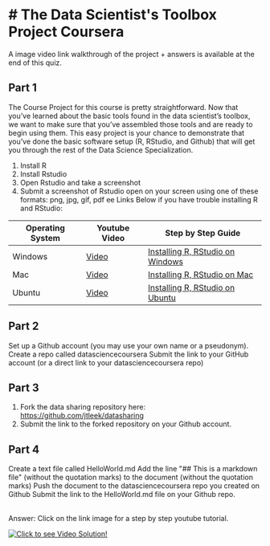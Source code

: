 # # The Data Scientist's Toolbox Project Coursera
A image video link walkthrough of the project + answers is available at the end of this quiz. 

Part 1 
----------
The Course Project for this course is pretty straightforward. Now that you’ve learned about the basic tools found in the data scientist’s toolbox, we want to make sure that you’ve assembled those tools and are ready to begin using them. This easy project is your chance to demonstrate that you’ve done the basic software setup (R, RStudio, and Github) that will get you through the rest of the Data Science Specialization.

1. Install R 
2. Install Rstudio
3. Open Rstudio and take a screenshot
4. Submit a screenshot of Rstudio open on your screen using one of these formats: png, jpg, gif, pdf
ee Links Below if you have trouble installing R and RStudio: </br>

Operating System | Youtube Video | Step by Step Guide
--- | --- | ---
Windows |  [Video](https://www.youtube.com/watch?v=GAGUDL-4aVw) |  [Installing R, RStudio on Windows](https://medium.com/@GalarnykMichael/install-r-and-rstudio-on-windows-5f503f708027#.w5h2azali)
Mac |  [Video](https://www.youtube.com/watch?v=1PsPfMaLWSk) | [Installing R, RStudio on Mac](https://medium.com/@GalarnykMichael/install-r-and-rstudio-on-mac-e911606ce4f4)
Ubuntu |  [Video](https://www.youtube.com/watch?v=GsuA5ugYqyw) |  [Installing R, RStudio on Ubuntu](https://medium.com/@GalarnykMichael/install-r-and-rstudio-on-ubuntu-12-04-14-04-16-04-b6b3107f7779#.2v9pwd1yg)

Part 2
----------
Set up a Github account (you may use your own name or a pseudonym). 
Create a repo called datasciencecoursera
Submit the link to your GitHub account (or a direct link to your datasciencecoursera repo)

Part 3
----------
1. Fork the data sharing repository here: https://github.com/jtleek/datasharing
2. Submit the link to the forked repository on your Github account. 

Part 4
----------
Create a text file called HelloWorld.md
Add the line "## This is a markdown file" (without the quotation marks) to the document (without the quotation marks)
Push the document to the datasciencecoursera repo you created on Github
Submit the link to the HelloWorld.md file on your Github repo. 

<br>
Answer: Click on the link image for a step by step youtube tutorial. 

[![Click to see Video Solution!](https://github.com/mGalarnyk/datasciencecoursera/blob/master/1_Data_Scientist_Toolbox/images/DataScientistToolbox.png)](https://www.youtube.com/watch?v=IhkvMPE9Jxs  "Data Scientist\'s Toolbox solution")
